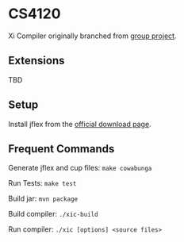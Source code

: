 # CS4120

Xi Compiler originally branched from [group project](https://github.com/connorreinhold/cowabunga). 

## Extensions

TBD

## Setup

Install jflex from the [official download page](https://jflex.de/download.html).

## Frequent Commands

Generate jflex and cup files: `make cowabunga`

Run Tests: `make test`

Build jar: `mvn package`

Build compiler: `./xic-build`

Run compiler: `./xic [options] <source files>`

